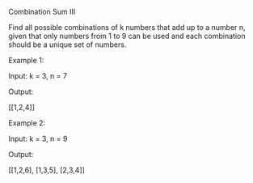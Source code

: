 Combination Sum III


Find all possible combinations of k numbers that add up to a number n, given that only numbers from 1 to 9 can be used and each combination should be a unique set of numbers.


Example 1:

Input: k = 3, n = 7

Output:

[[1,2,4]]


Example 2:

Input: k = 3, n = 9

Output:

[[1,2,6], [1,3,5], [2,3,4]]
